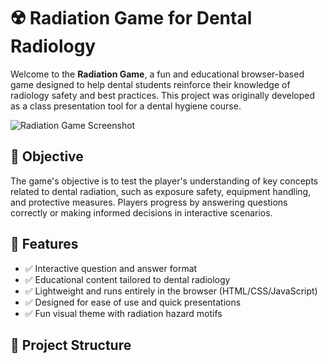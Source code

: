 # ☢️ Radiation Game for Dental Radiology

Welcome to the **Radiation Game**, a fun and educational browser-based game designed to help dental students reinforce their knowledge of radiology safety and best practices. This project was originally developed as a class presentation tool for a dental hygiene course.

![Radiation Game Screenshot](https://github.com/ZodiacHL/Radiation-Game-html/raw/main/screenshot.png)

## 🎯 Objective

The game's objective is to test the player's understanding of key concepts related to dental radiation, such as exposure safety, equipment handling, and protective measures. Players progress by answering questions correctly or making informed decisions in interactive scenarios.

## 🚀 Features

- ✅ Interactive question and answer format  
- ✅ Educational content tailored to dental radiology  
- ✅ Lightweight and runs entirely in the browser (HTML/CSS/JavaScript)  
- ✅ Designed for ease of use and quick presentations  
- ✅ Fun visual theme with radiation hazard motifs

## 📁 Project Structure

